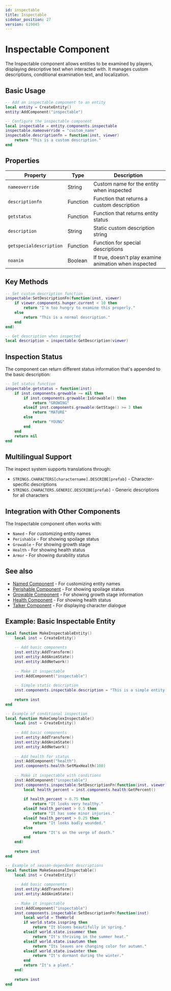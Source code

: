 ```yaml
---
id: inspectable
title: Inspectable
sidebar_position: 27
version: 619045
---
```


# Inspectable Component

The Inspectable component allows entities to be examined by players, displaying descriptive text when interacted with. It manages custom descriptions, conditional examination text, and localization.

## Basic Usage

```lua
-- Add an inspectable component to an entity
local entity = CreateEntity()
entity:AddComponent("inspectable")

-- Configure the inspectable component
local inspectable = entity.components.inspectable
inspectable.nameoverride = "custom_name"
inspectable.descriptionfn = function(inst, viewer)
    return "This is a custom description."
end
```

## Properties

| Property | Type | Description |
|----------|------|-------------|
| `nameoverride` | String | Custom name for the entity when inspected |
| `descriptionfn` | Function | Function that returns a custom description |
| `getstatus` | Function | Function that returns entity status |
| `description` | String | Static custom description string |
| `getspecialdescription` | Function | Function for special descriptions |
| `noanim` | Boolean | If true, doesn't play examine animation when inspected |

## Key Methods

```lua
-- Set custom description function
inspectable:SetDescriptionFn(function(inst, viewer)
    if viewer.components.hunger.current < 10 then
        return "I'm too hungry to examine this properly."
    else
        return "This is a normal description."
    end
end)

-- Get description when inspected
local description = inspectable:GetDescription(viewer)
```

## Inspection Status

The component can return different status information that's appended to the basic description:

```lua
-- Set status function
inspectable.getstatus = function(inst)
    if inst.components.growable ~= nil then
        if inst.components.growable:IsGrowable() then
            return "GROWING"
        elseif inst.components.growable:GetStage() >= 3 then
            return "MATURE"
        else
            return "YOUNG"
        end
    end
    return nil
end
```

## Multilingual Support

The inspect system supports translations through:

- `STRINGS.CHARACTERS[charactername].DESCRIBE[prefab]` - Character-specific descriptions
- `STRINGS.CHARACTERS.GENERIC.DESCRIBE[prefab]` - Generic descriptions for all characters

## Integration with Other Components

The Inspectable component often works with:

- `Named` - For customizing entity names
- `Perishable` - For showing spoilage status
- `Growable` - For showing growth stage
- `Health` - For showing health status
- `Armor` - For showing durability status

## See also

- [Named Component](other-components.md) - For customizing entity names
- [Perishable Component](perishable.md) - For showing spoilage status
- [Growable Component](growable.md) - For showing growth stage information
- [Health Component](health.md) - For showing health status
- [Talker Component](other-components.md) - For displaying character dialogue

## Example: Basic Inspectable Entity

```lua
local function MakeInspectableEntity()
    local inst = CreateEntity()
    
    -- Add basic components
    inst.entity:AddTransform()
    inst.entity:AddAnimState()
    inst.entity:AddNetwork()
    
    -- Make it inspectable
    inst:AddComponent("inspectable")
    
    -- Simple static description
    inst.components.inspectable.description = "This is a simple entity that can be examined."
    
    return inst
end

-- Example of conditional inspection
local function MakeComplexInspectable()
    local inst = CreateEntity()
    
    -- Add basic components
    inst.entity:AddTransform()
    inst.entity:AddAnimState()
    inst.entity:AddNetwork()
    
    -- Add health for status
    inst:AddComponent("health")
    inst.components.health:SetMaxHealth(100)
    
    -- Make it inspectable with conditions
    inst:AddComponent("inspectable")
    inst.components.inspectable:SetDescriptionFn(function(inst, viewer)
        local health_percent = inst.components.health:GetPercent()
        
        if health_percent > 0.75 then
            return "It looks very healthy."
        elseif health_percent > 0.5 then
            return "It has some minor injuries."
        elseif health_percent > 0.25 then
            return "It looks badly wounded."
        else
            return "It's on the verge of death."
        end
    end)
    
    return inst
end

-- Example of season-dependent descriptions
local function MakeSeasonalInspectable()
    local inst = CreateEntity()
    
    -- Add basic components
    inst.entity:AddTransform()
    inst.entity:AddAnimState()
    
    -- Make it inspectable
    inst:AddComponent("inspectable")
    inst.components.inspectable:SetDescriptionFn(function(inst)
        local world = TheWorld
        if world.state.isspring then
            return "It blooms beautifully in spring."
        elseif world.state.issummer then
            return "It's thriving in the summer heat."
        elseif world.state.isautumn then
            return "Its leaves are changing color for autumn."
        elseif world.state.iswinter then
            return "It's dormant during the winter."
        end
        return "It's a plant."
    end)
    
    return inst
end
``` 